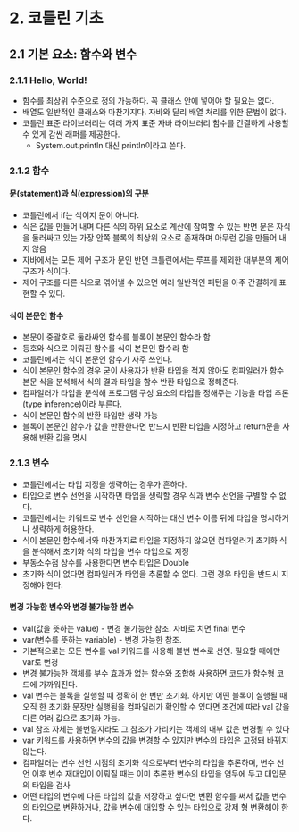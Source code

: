 # 2. 코틀린 기초

## 2.1 기본 요소: 함수와 변수

### 2.1.1 Hello, World!

- 함수를 최상위 수준으로 정의 가능하다. 꼭 클래스 안에 넣어야 할 필요는 없다.
- 배열도 일반적인 클래스와 마찬가지다. 자바와 달리 배열 처리를 위한 문법이 없다.
- 코틀린 표준 라이브러리는 여러 가지 표준 자바 라이브러리 함수를 간결하게 사용할 수 있게 감싼 래퍼를 제공한다.
  - System.out.println 대신 println이라고 쓴다.

### 2.1.2 함수

#### 문(statement)과 식(expression)의 구분
- 코틀린에서 if는 식이지 문이 아니다.
- 식은 값을 만들어 내며 다른 식의 하위 요소로 계산에 참여할 수 있는 반면 문은 자식을 둘러싸고 있는 가장 안쪽 블록의 최상위 요소로 존재하며 아무런 값을 만들어 내지 않음
- 자바에서는 모든 제어 구조가 문인 반면 코틀린에서는 루프를 제외한 대부분의 제어 구조가 식이다.
- 제어 구조를 다른 식으로 엮어낼 수 있으면 여러 일반적인 패턴을 아주 간결하게 표현할 수 있다.

#### 식이 본문인 함수
- 본문이 중괄호로 둘라싸인 함수를 블록이 본문인 함수라 함
- 등호와 식으로 이뤄진 함수를 식이 본문인 함수라 함
- 코틀린에서는 식이 본문인 함수가 자주 쓰인다.
- 식이 본문인 함수의 경우 굳이 사용자가 반환 타입을 적지 않아도 컴파일러가 함수 본문 식을 분석해서 식의 결과 타입을 함수 반환 타입으로 정해준다.
- 컴파일러가 타입을 분석해 프로그램 구성 요소의 타입을 정해주는 기능을 타입 추론(type inference)이라 부른다.
- 식이 본문인 함수의 반환 타입만 생략 가능
- 블록이 본문인 함수가 값을 반환한다면 반드시 반환 타입을 지정하고 return문을 사용해 반환 값을 명시

### 2.1.3 변수
- 코틀린에서는 타입 지정을 생략하는 경우가 흔하다.
- 타입으로 변수 선언을 시작하면 타입을 생략할 경우 식과 변수 선언을 구별할 수 없다.
- 코틀린에서는 키워드로 변수 선언을 시작하는 대신 변수 이름 뒤에 타입을 명시하거나 생략하게 허용한다.
- 식이 본문인 함수에서와 마찬가지로 타입을 지정하지 않으면 컴파일러가 초기화 식을 분석해서 초기화 식의 타입을 변수 타입으로 지정
- 부동소수점 상수를 사용한다면 변수 타입은 Double
- 초기화 식이 없다면 컴파일러가 타입을 추론할 수 없다. 그런 경우 타입을 반드시 지정해야 한다.

#### 변경 가능한 변수와 변경 불가능한 변수
- val(값을 뜻하는 value) - 변경 불가능한 참조. 자바로 치면 final 변수
- var(변수를 뜻하는 variable) - 변경 가능한 참조.
- 기본적으로는 모든 변수를 val 키워드를 사용해 불변 변수로 선언. 필요할 때에만 var로 변경
- 변경 불가능한 객체를 부수 효과가 없는 함수와 조합해 사용하면 코드가 함수형 코드에 가까워진다.
- val 변수는 블록을 실행할 때 정확히 한 번만 초기화. 하지만 어떤 블록이 실행될 때 오직 한 초기화 문장만 실행됨을 컴파일러가 확인할 수 있다면 조건에 따라 val 값을 다른 여러 값으로 초기화 가능.
- val 참조 자체는 불변일지라도 그 참조가 가리키는 객체의 내부 값은 변경될 수 있다
- var 키워드를 사용하면 변수의 값을 변경할 수 있지만 변수의 타입은 고정돼 바뀌지 않는다.
- 컴파일러는 변수 선언 시점의 초기화 식으로부터 변수의 타입을 추론하며, 변수 선언 이후 변수 재대입이 이뤄질 때는 이미 추론한 변수의 타입을 염두에 두고 대입문의 타입을 검사
- 어떤 타입의 변수에 다른 타입의 값을 저장하고 싶다면 변환 함수를 써서 값을 변수의 타입으로 변환하거나, 값을 변수에 대입할 수 있는 타입으로 강제 형 변환해야 한다.